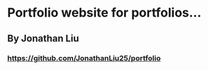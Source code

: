 # Portfolio website for portfolios...

## By Jonathan Liu

### https://github.com/JonathanLiu25/portfolio
